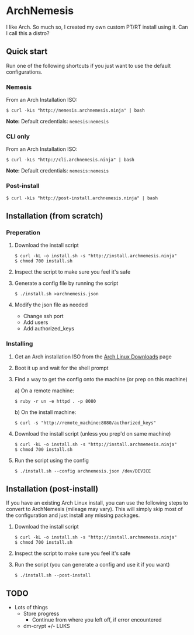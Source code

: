 # ArchNemesis

I like Arch. So much so, I created my own custom PT/RT install using
it. Can I call this a distro?

## Quick start

Run one of the following shortcuts if you just want to use the default
configurations.

### Nemesis

From an Arch Installation ISO:

```
$ curl -kLs "http://nemesis.archnemesis.ninja" | bash
```

**Note:** Default credentials: `nemesis:nemesis`

### CLI only

From an Arch Installation ISO:

```
$ curl -kLs "http://cli.archnemesis.ninja" | bash
```

**Note:** Default credentials: `nemesis:nemesis`

### Post-install

```
$ curl -kLs "http://post-install.archnemesis.ninja" | bash
```

## Installation (from scratch)

### Preperation

1. Download the install script

    ```
    $ curl -kL -o install.sh -s "http://install.archmemesis.ninja"
    $ chmod 700 install.sh
    ```

2. Inspect the script to make sure you feel it's safe

3. Generate a config file by running the script

    ```
    $ ./install.sh >archnemesis.json
    ```

4. Modify the json file as needed

    - Change ssh port
    - Add users
    - Add authorized_keys

### Installing

1. Get an Arch installation ISO from the [Arch Linux Downloads] page

[Arch Linux Downloads]: https://www.archlinux.org/download/

2. Boot it up and wait for the shell prompt

3. Find a way to get the config onto the machine (or prep on this
   machine)

    a) On a remote machine:

    ```
    $ ruby -r un -e httpd . -p 8080
    ```

    b) On the install machine:


    ```
    $ curl -s "http://remote_machine:8080/authorized_keys"
    ```

4. Download the install script (unless you prep'd on same machine)

    ```
    $ curl -kL -o install.sh -s "http://install.archmemesis.ninja"
    $ chmod 700 install.sh
    ```

5. Run the script using the config

    ```
    $ ./install.sh --config archnemesis.json /dev/DEVICE
    ```

## Installation (post-install)

If you have an existing Arch Linux install, you can use the following
steps to convert to ArchNemesis (mileage may vary). This will simply
skip most of the configuration and just install any missing packages.

1. Download the install script

    ```
    $ curl -kL -o install.sh -s "http://install.archmemesis.ninja"
    $ chmod 700 install.sh
    ```

2. Inspect the script to make sure you feel it's safe

3. Run the script (you can generate a config and use it if you want)

    ```
    $ ./install.sh --post-install
    ```

## TODO

- Lots of things
    - Store progress
        - Continue from where you left off, if error encountered
    - dm-crypt +/- LUKS
